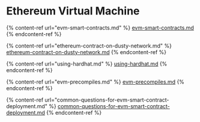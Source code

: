 # Ethereum Virtual Machine

{% content-ref url="evm-smart-contracts.md" %}
[evm-smart-contracts.md](evm-smart-contracts.md)
{% endcontent-ref %}

{% content-ref url="ethereum-contract-on-dusty-network.md" %}
[ethereum-contract-on-dusty-network.md](ethereum-contract-on-dusty-network.md)
{% endcontent-ref %}

{% content-ref url="using-hardhat.md" %}
[using-hardhat.md](using-hardhat.md)
{% endcontent-ref %}

{% content-ref url="evm-precompiles.md" %}
[evm-precompiles.md](evm-precompiles.md)
{% endcontent-ref %}

{% content-ref url="common-questions-for-evm-smart-contract-deployment.md" %}
[common-questions-for-evm-smart-contract-deployment.md](common-questions-for-evm-smart-contract-deployment.md)
{% endcontent-ref %}

